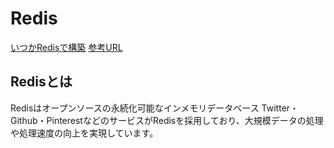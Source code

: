 # Redis

[いつかRedisで構築](https://qiita.com/Fea/items/4d628d7ab31150809502)
[参考URL](https://agency-star.co.jp/column/redis)

## Redisとは

Redisはオープンソースの永続化可能なインメモリデータベース
Twitter・Github・PinterestなどのサービスがRedisを採用しており、大規模データの処理や処理速度の向上を実現しています。